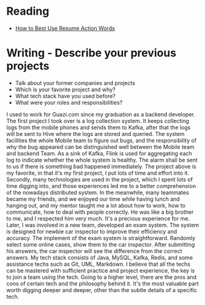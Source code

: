 # Reading

- [How to Best Use Resume Action Words](https://business.tutsplus.com/articles/resume-action-words-and-powerful-verbs--cms-28829)


# Writing - Describe your previous projects

- Talk about your former companies and projects
- Which is your favorite project and why?
- What tech stack have you used before?
- What were your roles and responsibilities?

I used to work for Guazi.com since my graduation as a backend developer. The first project I took over is a log collection system. It keeps collecting logs from the mobile phones and sends them to Kafka, after that the logs will be sent to Hive where the logs are stored and queried. The system facilities the whole Mobile team to figure out bugs, and the responsibility of why the bug appeared can be distinguished well between the Mobile team and backend Team. As a sink of Kafka, Flink is used for aggregating each log to indicate whether the whole system is healthy. The alarm shall be sent to us if there is something bad happened immediately.
The project above is my favorite, in that it's my first project, I put lots of time and effort into it. Secondly, many technologies are used in the project, which I spent lots of time digging into, and those experiences led me to a better comprehension of the nowadays distributed system. In the meanwhile, many teammates became my friends, and we enjoyed our time while having lunch and hanging out, and my mentor taught me a lot about how to work, how to communicate, how to deal with people correctly. He was like a big brother to me, and I respected him very much. It's a precious experience for me.
Later, I was involved in a new team, developed an exam system. The system is designed for newbie car inspector to improve their efficiency and accuracy. The implement of the exam system is straightforward. Randomly select some online cases, show them to the car inspector. After submitting his answers, the car inspector will see the difference from the correct answers.
My tech stack consists of Java, MySQL, Kafka, Redis, and some assistance techs such as Git, UML, Markdown. I believe that all the techs can be mastered with sufficient practice and project experience, the key is to join a team using the tech. Going to a higher level, there are the pros and cons of certain tech and the philosophy behind it. It's the most valuable part worth digging deeper and deeper, other than the subtle details of a specific tech.
